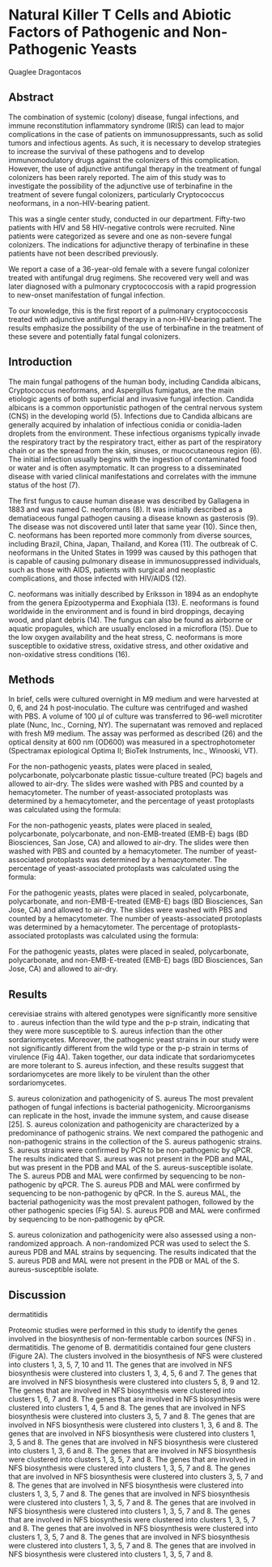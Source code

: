 # Natural Killer T Cells and Abiotic Factors of Pathogenic and Non-Pathogenic Yeasts
Quaglee Dragontacos


## Abstract
The combination of systemic (colony) disease, fungal infections, and immune reconstitution inflammatory syndrome (IRIS) can lead to major complications in the case of patients on immunosuppressants, such as solid tumors and infectious agents. As such, it is necessary to develop strategies to increase the survival of these pathogens and to develop immunomodulatory drugs against the colonizers of this complication. However, the use of adjunctive antifungal therapy in the treatment of fungal colonizers has been rarely reported. The aim of this study was to investigate the possibility of the adjunctive use of terbinafine in the treatment of severe fungal colonizers, particularly Cryptococcus neoformans, in a non-HIV-bearing patient.

This was a single center study, conducted in our department. Fifty-two patients with HIV and 58 HIV-negative controls were recruited. Nine patients were categorized as severe and one as non-severe fungal colonizers. The indications for adjunctive therapy of terbinafine in these patients have not been described previously.

We report a case of a 36-year-old female with a severe fungal colonizer treated with antifungal drug regimens. She recovered very well and was later diagnosed with a pulmonary cryptococcosis with a rapid progression to new-onset manifestation of fungal infection.

To our knowledge, this is the first report of a pulmonary cryptococcosis treated with adjunctive antifungal therapy in a non-HIV-bearing patient. The results emphasize the possibility of the use of terbinafine in the treatment of these severe and potentially fatal fungal colonizers.


## Introduction
The main fungal pathogens of the human body, including Candida albicans, Cryptococcus neoformans, and Aspergillus fumigatus, are the main etiologic agents of both superficial and invasive fungal infection. Candida albicans is a common opportunistic pathogen of the central nervous system (CNS) in the developing world (5). Infections due to Candida albicans are generally acquired by inhalation of infectious conidia or conidia-laden droplets from the environment. These infectious organisms typically invade the respiratory tract by the respiratory tract, either as part of the respiratory chain or as the spread from the skin, sinuses, or mucocutaneous region (6). The initial infection usually begins with the ingestion of contaminated food or water and is often asymptomatic. It can progress to a disseminated disease with varied clinical manifestations and correlates with the immune status of the host (7).

The first fungus to cause human disease was described by Gallagena in 1883 and was named C. neoformans (8). It was initially described as a dematiaceous fungal pathogen causing a disease known as gasterosis (9). The disease was not discovered until later that same year (10). Since then, C. neoformans has been reported more commonly from diverse sources, including Brazil, China, Japan, Thailand, and Korea (11). The outbreak of C. neoformans in the United States in 1999 was caused by this pathogen that is capable of causing pulmonary disease in immunosuppressed individuals, such as those with AIDS, patients with surgical and neoplastic complications, and those infected with HIV/AIDS (12).

C. neoformans was initially described by Eriksson in 1894 as an endophyte from the genera Epizootyperma and Exophiala (13). E. neoformans is found worldwide in the environment and is found in bird droppings, decaying wood, and plant debris (14). The fungus can also be found as airborne or aquatic propagules, which are usually enclosed in a microflora (15). Due to the low oxygen availability and the heat stress, C. neoformans is more susceptible to oxidative stress, oxidative stress, and other oxidative and non-oxidative stress conditions (16).


## Methods
In brief, cells were cultured overnight in M9 medium and were harvested at 0, 6, and 24 h post-inoculatio. The culture was centrifuged and washed with PBS. A volume of 100 µl of culture was transferred to 96-well microtiter plate (Nunc, Inc., Corning, NY). The supernatant was removed and replaced with fresh M9 medium. The assay was performed as described (26) and the optical density at 600 nm (OD600) was measured in a spectrophotometer (Spectramax epiological Optima II; BioTek Instruments, Inc., Winooski, VT).

For the non-pathogenic yeasts, plates were placed in sealed, polycarbonate, polycarbonate plastic tissue-culture treated (PC) bagels and allowed to air-dry. The slides were washed with PBS and counted by a hemacytometer. The number of yeast-associated protoplasts was determined by a hemacytometer, and the percentage of yeast protoplasts was calculated using the formula:

For the non-pathogenic yeasts, plates were placed in sealed, polycarbonate, polycarbonate, and non-EMB-treated (EMB-E) bags (BD Biosciences, San Jose, CA) and allowed to air-dry. The slides were then washed with PBS and counted by a hemacytometer. The number of yeast-associated protoplasts was determined by a hemacytometer. The percentage of yeast-associated protoplasts was calculated using the formula:

For the pathogenic yeasts, plates were placed in sealed, polycarbonate, polycarbonate, and non-EMB-E-treated (EMB-E) bags (BD Biosciences, San Jose, CA) and allowed to air-dry. The slides were washed with PBS and counted by a hemacytometer. The number of yeasts-associated protoplasts was determined by a hemacytometer. The percentage of protoplasts-associated protoplasts was calculated using the formula:

For the pathogenic yeasts, plates were placed in sealed, polycarbonate, polycarbonate, and non-EMB-E-treated (EMB-E) bags (BD Biosciences, San Jose, CA) and allowed to air-dry.


## Results
cerevisiae strains with altered genotypes were significantly more sensitive to . aureus infection than the wild type and the p-p strain, indicating that they were more susceptible to S. aureus infection than the other sordariomycetes. Moreover, the pathogenic yeast strains in our study were not significantly different from the wild type or the p-p strain in terms of virulence (Fig 4A). Taken together, our data indicate that sordariomycetes are more tolerant to S. aureus infection, and these results suggest that sordariomycetes are more likely to be virulent than the other sordariomycetes.

S. aureus colonization and pathogenicity of S. aureus
The most prevalent pathogen of fungal infections is bacterial pathogenicity. Microorganisms can replicate in the host, invade the immune system, and cause disease [25]. S. aureus colonization and pathogenicity are characterized by a predominance of pathogenic strains. We next compared the pathogenic and non-pathogenic strains in the collection of the S. aureus pathogenic strains. S. aureus strains were confirmed by PCR to be non-pathogenic by qPCR. The results indicated that S. aureus was not present in the PDB and MAL, but was present in the PDB and MAL of the S. aureus-susceptible isolate. The S. aureus PDB and MAL were confirmed by sequencing to be non-pathogenic by qPCR. The S. aureus PDB and MAL were confirmed by sequencing to be non-pathogenic by qPCR. In the S. aureus MAL, the bacterial pathogenicity was the most prevalent pathogen, followed by the other pathogenic species (Fig 5A). S. aureus PDB and MAL were confirmed by sequencing to be non-pathogenic by qPCR.

S. aureus colonization and pathogenicity were also assessed using a non-randomized approach. A non-randomized PCR was used to select the S. aureus PDB and MAL strains by sequencing. The results indicated that the S. aureus PDB and MAL were not present in the PDB or MAL of the S. aureus-susceptible isolate.


## Discussion
dermatitidis

Proteomic studies were performed in this study to identify the genes involved in the biosynthesis of non-fermentable carbon sources (NFS) in . dermatitidis. The genome of B. dermatitidis contained four gene clusters (Figure 2A). The clusters involved in the biosynthesis of NFS were clustered into clusters 1, 3, 5, 7, 10 and 11. The genes that are involved in NFS biosynthesis were clustered into clusters 1, 3, 4, 5, 6 and 7. The genes that are involved in NFS biosynthesis were clustered into clusters 5, 8, 9 and 12. The genes that are involved in NFS biosynthesis were clustered into clusters 1, 6, 7 and 8. The genes that are involved in NFS biosynthesis were clustered into clusters 1, 4, 5 and 8. The genes that are involved in NFS biosynthesis were clustered into clusters 3, 5, 7 and 8. The genes that are involved in NFS biosynthesis were clustered into clusters 1, 3, 6 and 8. The genes that are involved in NFS biosynthesis were clustered into clusters 1, 3, 5 and 8. The genes that are involved in NFS biosynthesis were clustered into clusters 1, 3, 6 and 8. The genes that are involved in NFS biosynthesis were clustered into clusters 1, 3, 5, 7 and 8. The genes that are involved in NFS biosynthesis were clustered into clusters 1, 3, 5, 7 and 8. The genes that are involved in NFS biosynthesis were clustered into clusters 3, 5, 7 and 8. The genes that are involved in NFS biosynthesis were clustered into clusters 1, 3, 5, 7 and 8. The genes that are involved in NFS biosynthesis were clustered into clusters 1, 3, 5, 7 and 8. The genes that are involved in NFS biosynthesis were clustered into clusters 1, 3, 5, 7 and 8. The genes that are involved in NFS biosynthesis were clustered into clusters 1, 3, 5, 7 and 8. The genes that are involved in NFS biosynthesis were clustered into clusters 1, 3, 5, 7 and 8. The genes that are involved in NFS biosynthesis were clustered into clusters 1, 3, 5, 7 and 8. The genes that are involved in NFS biosynthesis were clustered into clusters 1, 3, 5, 7 and 8.
